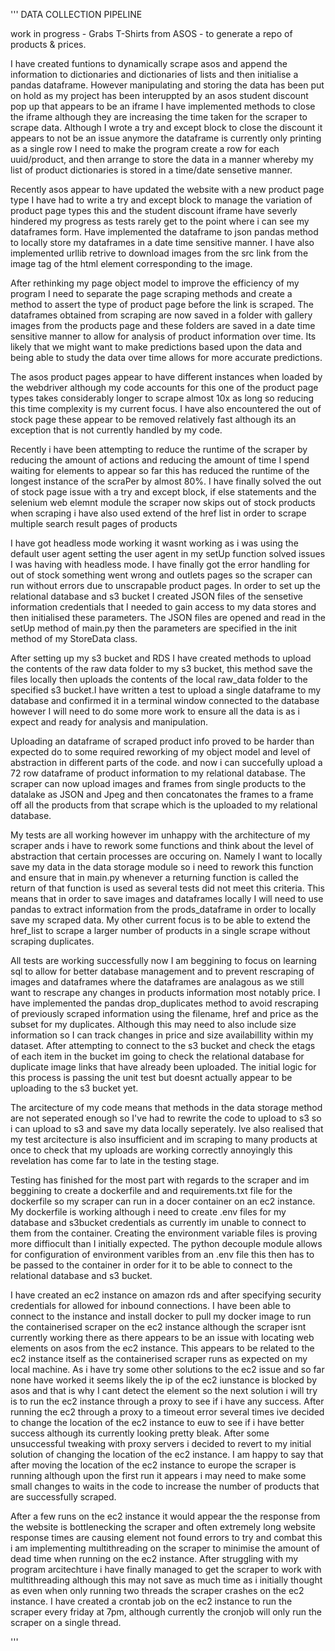 '''
DATA COLLECTION PIPELINE

work in progress - Grabs T-Shirts from ASOS - to generate a repo of products & prices. 

I have created funtions to dynamically scrape asos and append the information to dictionaries and dictionaries of lists and then initialise a pandas dataframe. However manipulating and storing the data has been put on hold as my project has been interuppted by an asos student discount pop up that appears to be an iframe
I have implemented methods to close the iframe although they are increasing the time taken for the scraper to scrape data.
Although I wrote a try and except block to close the discount it appears to not be an issue anymore the dataframe is currently only printing as a single row I need to make the program create a row for each uuid/product, and then arrange to store the data in a manner whereby my list of product dictionaries is stored in a time/date sensetive manner.

Recently asos appear to have updated the website with a new product page type I have had to write a try and except block to manage the variation of product page types this and the student discount iframe have severly hindered my progress as tests rarely get to the point where i can see my dataframes form.
Have implemented the dataframe to json pandas method to locally store my dataframes in a date time sensitive manner. I have also implemented urllib retrive to download images from the src link from the image tag of the html element corresponding to the image.

After rethinking my page object model to improve the efficiency of my program I need to separate the page scraping methods and create a method to assert the type of product page before the link is scraped. The dataframes obtained from scraping are now saved in a folder with gallery images from the products page and these folders are saved in a date time sensitive manner to allow for analysis of product information over time. Its likely that we might want to make predictions based upon the data and being able to study the data over time allows for more accurate predictions.

The asos product pages appear to have different instances when loaded by the webdriver although my code accounts for this one of the product page types takes considerably longer to scrape almost 10x as long so reducing this time complexity is my current focus. I have also encountered the out of stock page these appear to be removed relatively fast although its an exception that is not currently handled by my code.

Recently i have been attempting to reduce the runtime of the scraper by reducing the amount of actions and reducing the amount of time I spend waiting for elements to appear so far this has reduced the runtime of the longest instance of the scraPer by almost 80%. I have finally solved the out of stock page issue with a try and except block, if else statements and the selenium web elemnt module the scraper now skips out of stock products when scraping i have also used extend of the href list in order to scrape multiple search result pages of products

I have got headless mode working it wasnt working as i was using the default user agent setting the user agent in my setUp function solved issues I was having with headless mode.
I have finally got the error handling for out of stock something went wrong and outlets pages so the scraper can run without errors due to unscrapable product pages.
In order to set up the relational database and s3 bucket I created JSON files of the sensetive information credentials that I needed to gain access to my data stores and then initialised these parameters. The JSON files are opened and read in the setUp method of main.py then the parameters are specified in the init method of my StoreData class.

After setting up my s3 bucket and RDS I have created methods to upload the contents of the raw data folder to my s3 bucket, this method save the files locally then uploads the contents of the local raw_data folder to the specified s3 bucket.I have written a test to upload a single dataframe to my database and confirmed it in a terminal window connected to the database however I will need to do some more work to ensure all the data is as i expect and ready for analysis and manipulation.

Uploading an dataframe of scraped product info proved to be harder than expected do to some required reworking of my object model and level of abstraction in different parts of the code. and now i can succefully upload a 72 row dataframe of product information to my relational database. The scraper can now upload images and frames from single products to the datalake as JSON and Jpeg and then concatonates the frames to a frame off all the products from that scrape which is the uploaded to my relational database. 

My tests are all working however im unhappy with the architecture of my scraper ands i have to rework some functions and think about the level of abstraction that certain processes are occuring on. Namely I want to locally save my data in the data storage module so i need to rework this function and ensure that in main.py whenever a returning function is called the return of that function is used as several tests did not meet this criteria. This means
that in order to save images and dataframes locally I will need to use pandas to extract information from the prods_dataframe in order to locally save my scraped data. My other current focus is to be able to extend the href_list to scrape a larger number of products in a single scrape without scraping duplicates.

All tests are working successfully now I am beggining to focus on learning sql to allow for better database management and to prevent rescraping of images and dataframes where the dataframes are analagous as we still want to rescrape any changes in products information most notably price. I have implemented the pandas drop_duplicates method to avoid rescraping of previously scraped information using the filename, href  and price as the subset for my duplicates.
Although this may need to also include size information so I can track changes in price and size availabillity within my dataset. After attempting to connect to the s3 bucket and check the etags of each item in the bucket im going to check the relational database for duplicate image links that have already been uploaded. The initial logic for this process is passing the unit test but doesnt actually appear to be uploading to the s3 bucket yet.

The arcitecture of my code means that methods in the data storage method are not seperated enough so I've had to rewrite the code to upload to s3 so i can upload to s3 and save my data locally seperately. Ive also realised that my test arcitecture is also insufficient and im scraping to many products at once to check that my uploads are working correctly annoyingly this revelation has come far to late in the testing stage. 

Testing has finished for the most part with regards to the scraper and im beggining to create a dockerfile and and requirements.txt file for the dockerfile
so my scraper can run in a docer container on an ec2 instance. My dockerfile is working although i need to create .env files for my database and s3bucket credentials as currently im unable to connect to them from the container. Creating the environment variable files is proving more diffiocult than I initially expected. The python decouple module allows for configuration of environment varibles from an .env file this then has to be passed to the container in order for it to be able to connect to the relational database and s3 bucket.

I have created an ec2 instance on amazon rds and after specifying security credentials for allowed for inbound connections. I have been able to connect to the instance and install docker to pull my docker image to run the containerised scraper on the ec2 instance although the scraper isnt currently working there as there appears to be an issue with locating web elements on asos from the ec2 instance. This appears to be related to the ec2 instance itself as the containerised scraper runs as expected on my local machine. As i have try some other solutions to the ec2 issue and so far none have worked it seems likely the ip of the ec2 iunstance is blocked by asos and that is why I cant detect the element so the next solution i will try is to run the ec2 instance through a proxy to see if i have any success. After running the ec2 through a proxy to a timeout error several times ive decided to change the location of the ec2 instance to euw to see if i have better success although its currently looking pretty bleak. After some unsuccessful tweaking with proxy servers i decided to revert to my initial solution of changing the location of the ec2 instance. I am happy to say that after moving the location of the ec2 instance to europe the scraper is running although upon the first run it appears i may need to make some small changes to waits in the code to increase the number of products that are successfully scraped. 

After a few runs on the ec2 instance it would appear the the response from the website is bottlenecking the scraper and often extremely long website response times are causing element not found errors to try and combat this i am implementing multithreading on the scraper to minimise the amount of dead time when running on the ec2 instance. After struggling with my program arcitechture i have finally managed to get the scraper to work with multithreading although this may not save as much time as i initially thought as even when only running two threads the scraper crashes on the ec2 instance. I have created a crontab job on the ec2 instance to run the scraper every friday at 7pm, although currently the cronjob will only run the scraper on a single thread.


'''